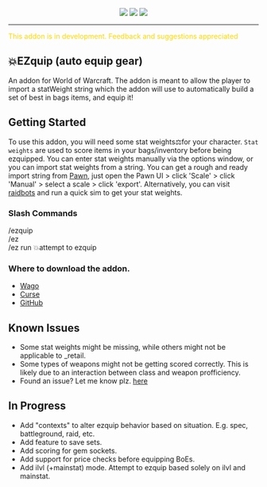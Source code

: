 <p align="center">
    <!-- <img src="https://i.imgur.com/LFLIM0O.png">
    <br> -->
    <img src="https://cf.way2muchnoise.eu/811551.svg">
    <img src="https://cf.way2muchnoise.eu/versions/811551_latest.svg">
    <img src="https://img.shields.io/github/v/release/furtrade/ezquip">  
</p>
<hr>
<span style="color:gold">This addon is in development. Feedback and suggestions appreciated</span>

## 💥EZquip (auto equip gear) 

An addon for World of Warcraft. The addon is meant to allow the player to import a statWeight string which the addon will use to automatically build a set of best in bags items, and equip it!

## Getting Started

To use this addon, you will need some stat weights⚖️for your character. `Stat weights` are used to score items in your bags/inventory before being ezquipped. You can enter stat weights manually via the options window, or you can import stat weights from a string. You can get a rough and ready import string from [Pawn](https://beta.curseforge.com/wow/addons/pawn), just open the Pawn UI > click 'Scale' > click 'Manual' > select a scale > click 'export'. Alternatively, you can visit [raidbots](https://www.raidbots.com/simbot/quick) and run a quick sim to get your stat weights.

### Slash Commands

  /ezquip
  <br>
  /ez
  <br>
  /ez run 💥attempt to ezquip

### Where to download the addon.
<!-- - [Curse]()
- [WoW Interface]() -->
- [Wago](https://addons.wago.io/addons/ezquip)
- [Curse](https://www.curseforge.com/wow/addons/ezquip)
- [GitHub](https://github.com/furtrade/ezquip)

## Known Issues
- Some stat weights might be missing, while others might not be applicable to _retail.
- Some types of weapons might not be getting scored correctly. This is likely due to an interaction between class and weapon profficiency.
- Found an issue? Let me know plz. [here](https://github.com/furtrade/EZquip/issues)
## In Progress
- Add "contexts" to alter ezquip behavior based on situation. E.g. spec, battleground, raid, etc.
- Add feature to save sets.
- Add scoring for gem sockets.
- Add support for price checks before equipping BoEs.
- Add ilvl (+mainstat) mode. Attempt to ezquip based solely on ilvl and mainstat.


<!-- ## Screenshots
<img src="https://i.imgur.com/CZBE9dZ.jpg"> -->
